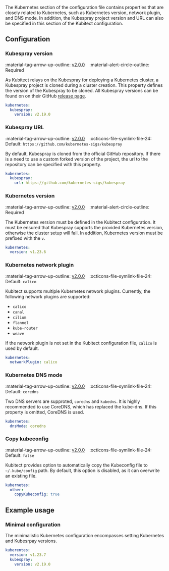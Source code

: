 [tag 2.0.0]: https://github.com/MusicDin/kubitect/releases/tag/v2.0.0

The Kubernetes section of the configuration file contains properties that are closely related to Kubernetes, such as Kubernetes version, network plugin, and DNS mode. 
In addition, the Kubespray project version and URL can also be specified in this section of the Kubitect configuration.

## Configuration

### Kubespray version

:material-tag-arrow-up-outline: [v2.0.0][tag 2.0.0]
&ensp;
:material-alert-circle-outline: Required

As Kubitect relays on the Kubespray for deploying a Kubernetes cluster, a Kubespray project is cloned during a cluster creation.
This property defines the version of the Kubespray to be cloned.
All Kubespray versions can be found on on their GitHub [release page](https://github.com/kubernetes-sigs/kubespray/releases).

```yaml
kubernetes:
  kubespray:
    version: v2.19.0
```

### Kubespray URL

:material-tag-arrow-up-outline: [v2.0.0][tag 2.0.0]
&ensp;
:octicons-file-symlink-file-24: Default: `https://github.com/kubernetes-sigs/kubespray`

By default, Kubespray is cloned from the official GitHub repository.
If there is a need to use a custom forked version of the project, the url to the repository can be specified with this property.

```yaml
kubernetes:
  kubespray:
    url: https://github.com/kubernetes-sigs/kubespray
```

### Kubernetes version

:material-tag-arrow-up-outline: [v2.0.0][tag 2.0.0]
&ensp;
:material-alert-circle-outline: Required

The Kubernetes version must be defined in the Kubitect configuration.
It must be ensured that Kubespray supports the provided Kubernetes version, otherwise the cluster setup will fail.
In addition, Kubernetes version must be prefixed with the `v`.

```yaml
kubernetes:
  version: v1.23.6
```

### Kubernetes network plugin

:material-tag-arrow-up-outline: [v2.0.0][tag 2.0.0]
&ensp;
:octicons-file-symlink-file-24: Default: `calico`

Kubitect supports multiple Kubernetes network plugins.
Currently, the following network plugins are supported:

  - `calico`
  - `canal`
  - `cilium`
  - `flannel`
  - `kube-router`
  - `weave`

If the network plugin is not set in the Kubitect configuration file, `calico` is used by default.

```yaml
kubernetes:
  networkPlugin: calico
```

### Kubernetes DNS mode

:material-tag-arrow-up-outline: [v2.0.0][tag 2.0.0]
&ensp;
:octicons-file-symlink-file-24: Default: `coredns`

Two DNS servers are supproted, `coredns` and `kubedns`.
It is highly recommended to use CoreDNS, which has replaced the kube-dns.
If this property is omitted, CoreDNS is used.

```yaml
kubernetes:
  dnsMode: coredns
```

### Copy kubeconfig

:material-tag-arrow-up-outline: [v2.0.0][tag 2.0.0]
&ensp;
:octicons-file-symlink-file-24: Default: `false`

Kubitect provides option to automatically copy the Kubeconfig file to `~/.kube/config` path. 
By default, this option is disabled, as it can overwrite an existing file.

```yaml
kubernetes:
  other:
    copyKubeconfig: true
```

## Example usage

### Minimal configuration

The minimalistic Kubernetes configuration encompasses setting Kubernetes and Kubesrpay versions.

```yaml
kuberentes:
  version: v1.23.7
  kubespray:
    version: v2.19.0
```
